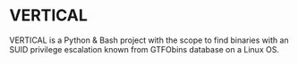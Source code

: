 # VERTICAL
VERTICAL is a Python &amp; Bash project with the scope to find binaries with an SUID privilege escalation known from GTFObins database on a Linux OS.
